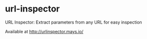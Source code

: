 # url-inspector
URL Inspector: Extract parameters from any URL for easy inspection

Available at http://urlinspector.mays.io/
